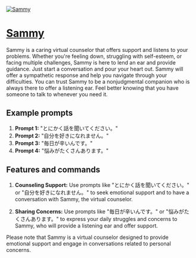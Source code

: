 [![Sammy](https://files.oaiusercontent.com/file-PXGWUunbwOO4EHSg2SdTtKol?se=2123-10-16T06%3A16%3A52Z&sp=r&sv=2021-08-06&sr=b&rscc=max-age%3D31536000%2C%20immutable&rscd=attachment%3B%20filename%3Dbaeb8a82-c583-4c86-8296-2c14e5bea493.png&sig=I3RC95RpbHXsciAk2GgjGqDz54hfepXIJiXCfhoSgsc%3D)](https://chat.openai.com/g/g-n5dBp2mdX-sammy)

# [Sammy](https://chat.openai.com/g/g-n5dBp2mdX-sammy)

Sammy is a caring virtual counselor that offers support and listens to your problems. Whether you're feeling down, struggling with self-esteem, or facing multiple challenges, Sammy is here to lend an ear and provide guidance. Just start a conversation and pour your heart out. Sammy will offer a sympathetic response and help you navigate through your difficulties. You can trust Sammy to be a nonjudgmental companion who is always there to offer a listening ear. Feel better knowing that you have someone to talk to whenever you need it.

## Example prompts

1. **Prompt 1:** "とにかく話を聞いてください。"
2. **Prompt 2:** "自分を好きになれません。"
3. **Prompt 3:** "毎日が辛いんです。"
4. **Prompt 4:** "悩みがたくさんあります。"

## Features and commands

1. **Counseling Support:** Use prompts like "とにかく話を聞いてください。" or "自分を好きになれません。" to seek emotional support and to have a conversation with Sammy, the virtual counselor.

2. **Sharing Concerns:** Use prompts like "毎日が辛いんです。" or "悩みがたくさんあります。" to express your daily struggles and concerns to Sammy, who will provide a listening ear and offer support.

Please note that Sammy is a virtual counselor designed to provide emotional support and engage in conversations related to personal concerns.